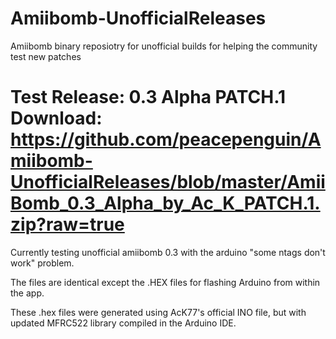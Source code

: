 # Amiibomb-UnofficialReleases
Amiibomb binary reposiotry for unofficial builds for helping the community test new patches 

# Test Release: 0.3 Alpha PATCH.1 Download: https://github.com/peacepenguin/Amiibomb-UnofficialReleases/blob/master/AmiiBomb_0.3_Alpha_by_Ac_K_PATCH.1.zip?raw=true  
   
Currently testing unofficial amiibomb 0.3 with the arduino "some ntags don't work" problem.  
  
The files are identical except the .HEX files for flashing Arduino from within the app.   
  
These .hex files were generated using AcK77's official INO file, but with updated MFRC522 library compiled in the Arduino IDE.  

  
